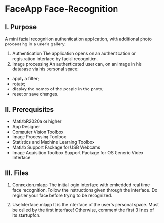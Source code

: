 # FaceApp Face-Recognition

## I. Purpose
A mini facial recognition authentication application, with additional photo processing in a user's gallery.
1. Authentication
The application opens on an authentication or registration interface by facial recognition.
2. Image processing
 An authenticated user can, on an image in his database via his personal space:
 
  - apply a filter;
  - rotate;
  - display the names of the people in the photo;
  - reset or save changes.

## II. Prerequisites
  - MatlabR2020a or higher
  - App Designer
  - Computer Vision Toolbox
  - Image Processing Toolbox
  - Statistics and Machine Learning Toolbox
  - Matlab Support Package for USB Webcams
  - Image Aquisition Toolbox Support Package for OS Generic Video Interface
  
 
  
  
## III. Files

1. Connexion.mlapp 
The initial login interface with embedded real time face recognition. 
Follow the instructions given through the interface.
Do register your face before trying to be recognized.

2. UseInterface.mlapp 
It is the interface of the user's personal space. 
Must be called by the first interface! Otherwise, comment the first 3 lines of its startupfcn.
